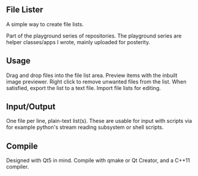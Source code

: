 ## File Lister

A simple way to create file lists.

Part of the playground series of repositories.  The playground series are helper classes/apps I wrote, mainly uploaded for posterity.

## Usage

Drag and drop files into the file list area.  Preview items with the inbuilt image previewer.  Right click to remove unwanted files from the list.  When satisfied, export the list to a text file.  Import file lists for editing.

## Input/Output

One file per line, plain-text list(s).  These are usable for input with scripts via for example python's stream reading subsystem or shell scripts.

## Compile

Designed with Qt5 in mind.  Compile with qmake or Qt Creator, and a C++11 compiler.
